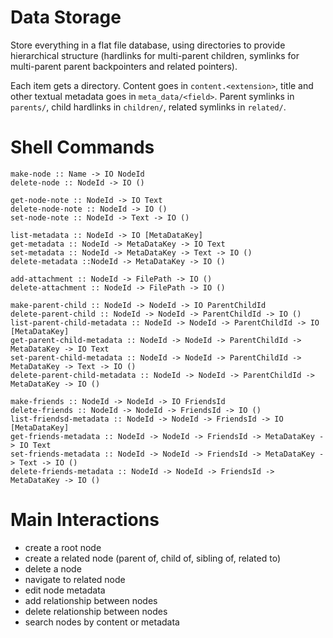 # Data Storage

Store everything in a flat file database, using directories to provide hierarchical structure (hardlinks for multi-parent children, symlinks for multi-parent parent backpointers and related pointers).

Each item gets a directory. Content goes in `content.<extension>`, title and other textual metadata goes in `meta_data/<field>`. Parent symlinks in `parents/`, child hardlinks in `children/`, related symlinks in `related/`.

# Shell Commands

```
make-node :: Name -> IO NodeId
delete-node :: NodeId -> IO ()

get-node-note :: NodeId -> IO Text
delete-node-note :: NodeId -> IO ()
set-node-note :: NodeId -> Text -> IO ()

list-metadata :: NodeId -> IO [MetaDataKey]
get-metadata :: NodeId -> MetaDataKey -> IO Text
set-metadata :: NodeId -> MetaDataKey -> Text -> IO ()
delete-metadata ::NodeId -> MetaDataKey -> IO ()

add-attachment :: NodeId -> FilePath -> IO ()
delete-attachment :: NodeId -> FilePath -> IO ()

make-parent-child :: NodeId -> NodeId -> IO ParentChildId
delete-parent-child :: NodeId -> NodeId -> ParentChildId -> IO ()
list-parent-child-metadata :: NodeId -> NodeId -> ParentChildId -> IO [MetaDataKey]
get-parent-child-metadata :: NodeId -> NodeId -> ParentChildId -> MetaDataKey -> IO Text
set-parent-child-metadata :: NodeId -> NodeId -> ParentChildId -> MetaDataKey -> Text -> IO ()
delete-parent-child-metadata :: NodeId -> NodeId -> ParentChildId -> MetaDataKey -> IO ()

make-friends :: NodeId -> NodeId -> IO FriendsId
delete-friends :: NodeId -> NodeId -> FriendsId -> IO ()
list-friendsd-metadata :: NodeId -> NodeId -> FriendsId -> IO [MetaDataKey]
get-friends-metadata :: NodeId -> NodeId -> FriendsId -> MetaDataKey -> IO Text
set-friends-metadata :: NodeId -> NodeId -> FriendsId -> MetaDataKey -> Text -> IO ()
delete-friends-metadata :: NodeId -> NodeId -> FriendsId -> MetaDataKey -> IO ()
```

# Main Interactions

- create a root node
- create a related node (parent of, child of, sibling of, related to)
- delete a node
- navigate to related node
- edit node metadata
- add relationship between nodes
- delete relationship between nodes
- search nodes by content or metadata
